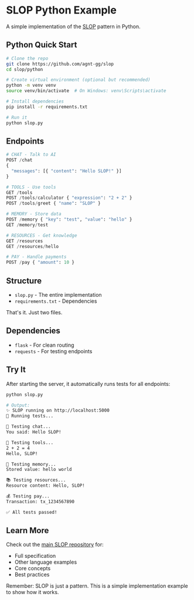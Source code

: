 # SLOP Python Example

A simple implementation of the [SLOP](https://github.com/agnt-gg/slop) pattern in Python.

## Python Quick Start

```bash
# Clone the repo
git clone https://github.com/agnt-gg/slop
cd slop/python

# Create virtual environment (optional but recommended)
python -m venv venv
source venv/bin/activate  # On Windows: venv\Scripts\activate

# Install dependencies
pip install -r requirements.txt

# Run it
python slop.py
```

## Endpoints

```python
# CHAT - Talk to AI
POST /chat
{
  "messages": [{ "content": "Hello SLOP!" }]
}

# TOOLS - Use tools
GET /tools
POST /tools/calculator { "expression": "2 + 2" }
POST /tools/greet { "name": "SLOP" }

# MEMORY - Store data
POST /memory { "key": "test", "value": "hello" }
GET /memory/test

# RESOURCES - Get knowledge
GET /resources
GET /resources/hello

# PAY - Handle payments
POST /pay { "amount": 10 }
```

## Structure

- `slop.py` - The entire implementation
- `requirements.txt` - Dependencies

That's it. Just two files.

## Dependencies

- `flask` - For clean routing
- `requests` - For testing endpoints

## Try It

After starting the server, it automatically runs tests for all endpoints:

```bash
python slop.py

# Output:
✨ SLOP running on http://localhost:5000
🚀 Running tests...

📝 Testing chat...
You said: Hello SLOP!

🔧 Testing tools...
2 + 2 = 4
Hello, SLOP!

💾 Testing memory...
Stored value: hello world

📚 Testing resources...
Resource content: Hello, SLOP!

💰 Testing pay...
Transaction: tx_1234567890

✅ All tests passed!
```

## Learn More

Check out the [main SLOP repository](https://github.com/agnt-gg/slop) for:
- Full specification
- Other language examples
- Core concepts
- Best practices

Remember: SLOP is just a pattern. This is a simple implementation example to show how it works.